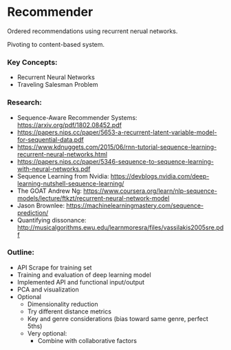 # Recommender
Ordered recommendations using recurrent nerual networks.

Pivoting to content-based system.

### Key Concepts:
- Recurrent Neural Networks
- Traveling Salesman Problem

### Research:
- Sequence-Aware Recommender Systems: https://arxiv.org/pdf/1802.08452.pdf
- https://papers.nips.cc/paper/5653-a-recurrent-latent-variable-model-for-sequential-data.pdf
- https://www.kdnuggets.com/2015/06/rnn-tutorial-sequence-learning-recurrent-neural-networks.html
- https://papers.nips.cc/paper/5346-sequence-to-sequence-learning-with-neural-networks.pdf
- Sequence Learning from Nvidia: https://devblogs.nvidia.com/deep-learning-nutshell-sequence-learning/
- The GOAT Andrew Ng: https://www.coursera.org/learn/nlp-sequence-models/lecture/ftkzt/recurrent-neural-network-model
- Jason Brownlee: https://machinelearningmastery.com/sequence-prediction/
- Quantifying dissonance: http://musicalgorithms.ewu.edu/learnmoresra/files/vassilakis2005sre.pdf

### Outline:
- API Scrape for training set
- Training and evaluation of deep learning model
- Implemented API and functional input/output
- PCA and visualization
- Optional
  - Dimensionality reduction
  - Try different distance metrics
  - Key and genre considerations (bias toward same genre, perfect 5ths)
  - Very optional:
    - Combine with collaborative factors
